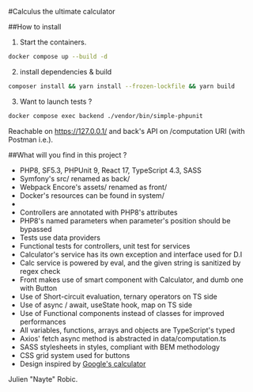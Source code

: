 #Calculus the ultimate calculator

##How to install
1. Start the containers.
```bash
docker compose up --build -d
```
2. install dependencies & build
```bash
composer install && yarn install --frozen-lockfile && yarn build
```
3. Want to launch tests ?
```bash
docker compose exec backend ./vendor/bin/simple-phpunit
```

Reachable on https://127.0.0.1/ and back's API on /computation URI (with Postman i.e.).

##What will you find in this project ?

* PHP8, SF5.3, PHPUnit 9, React 17, TypeScript 4.3, SASS
* Symfony's src/ renamed as back/
* Webpack Encore's assets/ renamed as front/
* Docker's resources can be found in system/
*
* Controllers are annotated with PHP8's attributes
* PHP8's named parameters when parameter's position should be bypassed
* Tests use data providers
* Functional tests for controllers, unit test for services
* Calculator's service has its own exception and interface used for D.I
* Calc service is powered by eval, and the given string is sanitized by regex check
* Front makes use of smart component with Calculator, and dumb one with Button 
* Use of Short-circuit evaluation, ternary operators on TS side
* Use of async / await, useState hook, map on TS side
* Use of Functional components instead of classes for improved performances
* All variables, functions, arrays and objects are TypeScript's typed
* Axios' fetch async method is abstracted in data/computation.ts
* SASS stylesheets in styles, compliant with BEM methodology
* CSS grid system used for buttons
* Design inspired by [Google's calculator](https://www.google.com/search?client=firefox-b-d&q=calculator)

Julien "Nayte" Robic.
